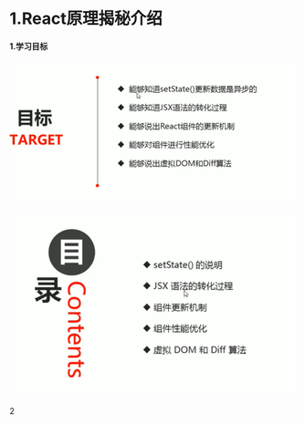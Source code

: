 # 1.React原理揭秘介绍



#### 1.学习目标

![1628500697827](../../../.vuepress/public/images/1628500697827.png)



![1628500739141](../../../.vuepress/public/images/1628500739141.png)



2